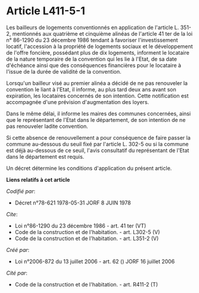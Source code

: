 # Article L411-5-1

Les bailleurs de logements conventionnés en application de l'article L. 351-2, mentionnés aux quatrième et cinquième alinéas
de l'article 41 ter de la loi n° 86-1290 du 23 décembre 1986 tendant à favoriser l'investissement locatif, l'accession à la
propriété de logements sociaux et le développement de l'offre foncière, possédant plus de dix logements, informent le
locataire de la nature temporaire de la convention qui les lie à l'Etat, de sa date d'échéance ainsi que des conséquences
financières pour le locataire à l'issue de la durée de validité de la convention. 

Lorsqu'un bailleur visé au premier alinéa a décidé de ne pas renouveler la convention le liant à l'Etat, il informe, au plus
tard deux ans avant son expiration, les locataires concernés de son intention. Cette notification est accompagnée d'une
prévision d'augmentation des loyers. 

Dans le même délai, il informe les maires des communes concernées, ainsi que le représentant de l'Etat dans le département,
de son intention de ne pas renouveler ladite convention. 

Si cette absence de renouvellement a pour conséquence de faire passer la commune au-dessous du seuil fixé par l'article L.
302-5 ou si la commune est déjà au-dessous de ce seuil, l'avis consultatif du représentant de l'Etat dans le département est
requis. 

Un décret détermine les conditions d'application du présent article.

**Liens relatifs à cet article**

_Codifié par_:

  - Décret n°78-621 1978-05-31 JORF 8 JUIN 1978

_Cite_:

  - Loi n°86-1290 du 23 décembre 1986 - art. 41 ter (VT)
  - Code de la construction et de l'habitation. - art. L302-5 (V)
  - Code de la construction et de l'habitation. - art. L351-2 (V)

_Créé par_:

  - Loi n°2006-872 du 13 juillet 2006 - art. 62 () JORF 16 juillet 2006

_Cité par_:

  - Code de la construction et de l'habitation. - art. R411-2 (T)

